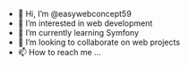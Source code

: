- 👋 Hi, I’m @easywebconcept59
- 👀 I’m interested in web development
- 🌱 I’m currently learning Symfony
- 💞️ I’m looking to collaborate on web projects
- 📫 How to reach me ...

<!---
easywebconcept59/easywebconcept59 is a ✨ special ✨ repository because its `README.md` (this file) appears on your GitHub profile.
You can click the Preview link to take a look at your changes.
--->
